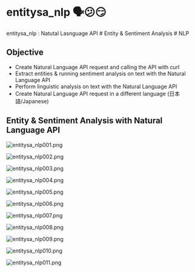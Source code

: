 # entitysa_nlp 🗣️😕😏
entitysa_nlp : Natutal Lasnguage API # Entity &amp; Sentiment Analysis # NLP


## Objective

- Create Natural Language API request and calling the API with curl
- Extract entities & running sentiment analysis on text with the Natural Language API
- Perform linguistic analysis on text with the Natural Language API
- Create Natural Language API request in a different language (日本語/Japanese)


## Entity & Sentiment Analysis with Natural Language API 

![entitysa_nlp001.png](./media/entitysa_nlp001.png)

![entitysa_nlp002.png](./media/entitysa_nlp002.png)

![entitysa_nlp003.png](./media/entitysa_nlp003.png)

![entitysa_nlp004.png](./media/entitysa_nlp004.png)

![entitysa_nlp005.png](./media/entitysa_nlp005.png)

![entitysa_nlp006.png](./media/entitysa_nlp006.png)

![entitysa_nlp007.png](./media/entitysa_nlp007.png)

![entitysa_nlp008.png](./media/entitysa_nlp008.png)

![entitysa_nlp009.png](./media/entitysa_nlp009.png)

![entitysa_nlp010.png](./media/entitysa_nlp010.png)

![entitysa_nlp011.png](./media/entitysa_nlp011.png)
